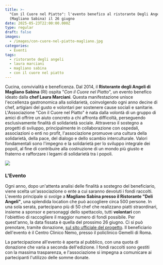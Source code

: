 ```yaml
---
title: >-
  "Con il Cuore nel Piatto": l'evento benefico al ristorante Degli Angeli
  (Magliano Sabina) il 26 giugno
date: 2025-05-23T22:00:00.000Z
type: regular
draft: false
images:
  - /images/con-cuore-nel-piatto-magliano.jpg
categories:
  - Eventi
tags:
  - ristorante degli angeli
  - laura marciani
  - magliano sabina
  - con il cuore nel piatto
---
```


Cucina, convivialità e beneficenza. Dal 2014, il **Ristorante degli Angeli di Magliano Sabina** (RI) ospita "*Con il Cuore nel Piatto*", un evento benefico ideato dalla **chef Laura Marciani**. Questa manifestazione unisce l'eccellenza gastronomica alla solidarietà, coinvolgendo ogni anno decine di chef, artigiani del gusto e volontari per sostenere cause sociali e sanitarie. L'Associazione "Con il Cuore nel Piatto" è nata dalla volontà di un gruppo di amici di offrire un aiuto concreto a chi affronta difficoltà, perseguendo esclusivamente finalità di solidarietà sociale. Attraverso il sostegno a progetti di sviluppo, principalmente in collaborazione con ospedali, associazioni o enti no profit, l'associazione promuove una cultura della solidarietà, della pace, del dialogo e dello scambio interculturale. Valori fondamentali sono l'impegno e la solidarietà per lo sviluppo integrale dei popoli, al fine di contribuire alla costruzione di un mondo più giusto e fraterno e rafforzare i legami di solidarietà tra i popoli.

![](/images/cuore-nel-piatto-2025.jpg)

### L'Evento

Ogni anno, dopo un'attenta analisi delle finalità a sostegno del beneficiario, viene scelta un'associazione o ente a cui saranno devoluti i fondi raccolti. L'evento principale si svolge a **Magliano Sabina presso il Ristorante "Deli Angeli"**, una splendida location che può accogliere circa 500 persone. In una sola serata, partecipano più di 50 chef che realizzano piatti straordinari, insieme a sponsor e personaggi dello spettacolo, tutti **volontari** con l'obiettivo di raccogliere il maggior numero di fondi possibile. Per quest'anno, la data fissata è quella del prossimo 26 giugno. Ci si può prenotare, tramite donazione, [sul sito ufficiale del progetto](https://www.conilcuorenelpiatto.com/chi-siamo). Il beneficiario dell'evento è il Centro Clinico Nemo, presso il policlinico Gemelli di Roma.

La partecipazione all'evento è aperta al pubblico, con una quota di donazione che varia a seconda dell'edizione. I fondi raccolti sono gestiti con la massima trasparenza, e l'associazione si impegna a comunicare ai partecipanti l'utilizzo delle somme donate.
